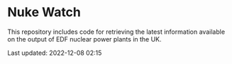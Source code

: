 # Nuke Watch

This repository includes code for retrieving the latest information available on the output of EDF nuclear power plants in the UK.

Last updated: 2022-12-08 02:15